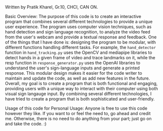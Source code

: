 Written by Pratik Kharel, Gr.10, CHCI, CAN ON.

Basic Overview:
The purpose of this code is to create an interactive program that combines several different technologies to provide a unique user experience. 
The program uses computer vision techniques, such as hand detection and sign language recognition, to analyze the video feed from the user's webcam and provide a textual response and feedback. 
One of the things that I have done is: designing the program to be modular, with different functions handling different tasks. 
For example, the `hand_detector` function in `hand_tracking.py` uses the OpenCV and mediapipe libraries to detect hands in a given frame of video and trace landmarks on it, while the  resp function in `response_generator.py` uses the OpenAI libraries to understand the user's sign-language inputs and generate a printed response.
This modular design makes it easier for the code writer to maintain and update the code, as well as add new features in the future. 
Overall, my goal is to create a program that is both functional and engaging, providing users with a unique way to interact with their computer using both visual sign langauge input. 
By combining several different technologies, I have tried to create a program that is both sophisticated and user-friendly.

Usage of this code for Personal Usage:
Anyone is free to use this code however they like.
If you want to or feel the need to, go ahead and credit me.
Otherwise, there is no need to do anything from your part;
just go on and take the code. :)
